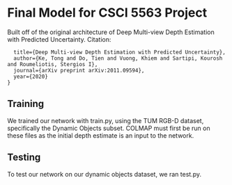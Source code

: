 # Final Model for CSCI 5563 Project
Built off of the original architecture of Deep Multi-view Depth Estimation with Predicted Uncertainty.
Citation:
```@article{ke2020multiview,
  title={Deep Multi-view Depth Estimation with Predicted Uncertainty},
  author={Ke, Tong and Do, Tien and Vuong, Khiem and Sartipi, Kourosh and Roumeliotis, Stergios I},
  journal={arXiv preprint arXiv:2011.09594},
  year={2020}
} 
```

## Training

We trained our network with train.py, using the TUM RGB-D dataset, specifically the Dynamic Objects subset.  COLMAP must first be run on these files as the initial depth estimate is an input to the network.

## Testing

To test our network on our dynamic objects dataset, we ran test.py.
